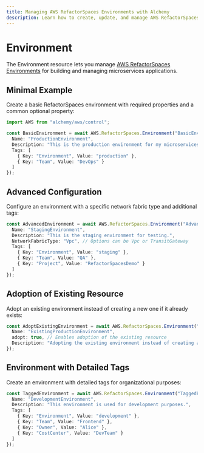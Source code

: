 ```yaml
---
title: Managing AWS RefactorSpaces Environments with Alchemy
description: Learn how to create, update, and manage AWS RefactorSpaces Environments using Alchemy Cloud Control.
---
```


# Environment

The Environment resource lets you manage [AWS RefactorSpaces Environments](https://docs.aws.amazon.com/refactorspaces/latest/userguide/) for building and managing microservices applications.

## Minimal Example

Create a basic RefactorSpaces environment with required properties and a common optional property:

```ts
import AWS from "alchemy/aws/control";

const BasicEnvironment = await AWS.RefactorSpaces.Environment("BasicEnvironment", {
  Name: "ProductionEnvironment",
  Description: "This is the production environment for my microservices.",
  Tags: [
    { Key: "Environment", Value: "production" },
    { Key: "Team", Value: "DevOps" }
  ]
});
```

## Advanced Configuration

Configure an environment with a specific network fabric type and additional tags:

```ts
const AdvancedEnvironment = await AWS.RefactorSpaces.Environment("AdvancedEnvironment", {
  Name: "StagingEnvironment",
  Description: "This is the staging environment for testing.",
  NetworkFabricType: "Vpc", // Options can be Vpc or TransitGateway
  Tags: [
    { Key: "Environment", Value: "staging" },
    { Key: "Team", Value: "QA" },
    { Key: "Project", Value: "RefactorSpacesDemo" }
  ]
});
```

## Adoption of Existing Resource

Adopt an existing environment instead of creating a new one if it already exists:

```ts
const AdoptExistingEnvironment = await AWS.RefactorSpaces.Environment("AdoptExistingEnvironment", {
  Name: "ExistingProductionEnvironment",
  adopt: true, // Enables adoption of the existing resource
  Description: "Adopting the existing environment instead of creating a new one."
});
```

## Environment with Detailed Tags

Create an environment with detailed tags for organizational purposes:

```ts
const TaggedEnvironment = await AWS.RefactorSpaces.Environment("TaggedEnvironment", {
  Name: "DevelopmentEnvironment",
  Description: "This environment is used for development purposes.",
  Tags: [
    { Key: "Environment", Value: "development" },
    { Key: "Team", Value: "Frontend" },
    { Key: "Owner", Value: "Alice" },
    { Key: "CostCenter", Value: "DevTeam" }
  ]
});
```